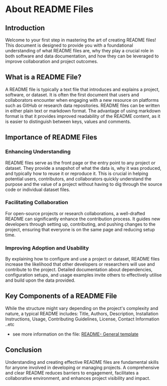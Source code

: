 # About README Files

## Introduction

Welcome to your first step in mastering the art of creating README files! This document is designed to provide you with a foundational understanding of what README files are, why they play a crucial role in both software and data documentation, and how they can be leveraged to improve collaboration and project outcomes.

## What is a README File?

A README file is typically a text file that introduces and explains a project, software, or dataset. It is often the first document that users and collaborators encounter when engaging with a new resource on platforms such as GitHub or research data repositories. README files can be written in either plain text or markdown format. The advantage of using markdown format is that it provides improved readability of the README content, as it is easier to distinguish between keys, values and comments. 

## Importance of README Files

### Enhancing Understanding

README files serve as the front page or the entry point to any project or dataset. They provide a snapshot of what the data is, why it was produced, and typically how to reuse it or reproduce it. This is crucial in helping potential users, contributors, and collaborators quickly understand the purpose and the value of a project without having to dig through the source code or individual dataset files. 

### Facilitating Collaboration

For open-source projects or research collaborations, a well-drafted README can significantly enhance the contribution process. It guides new developers through setting up, contributing, and pushing changes to the project, ensuring that everyone is on the same page and reducing setup time.

### Improving Adoption and Usability

By explaining how to configure and use a project or dataset, README files increase the likelihood that other developers or researchers will use and contribute to the project. Detailed documentation about dependencies, configuration setups, and usage examples invite others to effectively utilise and build upon the data provided.

## Key Components of a README File

While the structure might vary depending on the project's complexity and nature, a typical README includes: Title, Authors, Description, Installation Instructions, Usage, Contributing Guidelines, License, Contact Information ..etc 
- see more information on the file: [README- General template](https://github.com/circadianmentalhealth/circadian-data-standards/blob/main/README-Templates/1-%20General%20Information%20%26%20Instruction/README%20-%20General%20Template.md)

## Conclusion

Understanding and creating effective README files are fundamental skills for anyone involved in developing or managing projects. A comprehensive and clear README reduces barriers to engagement, facilitates a collaborative environment, and enhances project visibility and impact.


